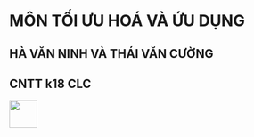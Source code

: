 <h1>MÔN TỐI ƯU HOÁ VÀ ỨU DỤNG</h1> 
<h2>HÀ VĂN NINH VÀ THÁI VĂN CƯỜNG</h2>
<h2>CNTT k18 CLC</h2>
<img src="https://seeklogo.com/images/I/ictu-logo-63F9D738D7-seeklogo.com.png" class="img-thumbnai" style=" width: 50px;height: 50px;object-fit: cover;">